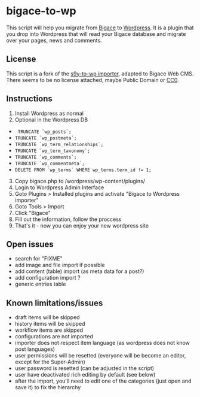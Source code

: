 bigace-to-wp
============

This script will help you migrate from [Bigace](http://www.bigace.de/) to [Wordpress](http://wordpress.org/).
It is a plugin that you drop into Wordpress that will read your Bigace database and migrate over your pages, news and comments.

## License
This script is a fork of the [s9y-to-wp importer](https://raw.github.com/ShakataGaNai/s9y-to-wp/), adapted to Bigace Web CMS.
There seems to be no license attached, maybe Public Domain or [CC0](http://creativecommons.org/publicdomain/zero/1.0/).

## Instructions
1. Install Wordpress as normal
2. Optional in the Wordpress DB
 * ``` TRUNCATE `wp_posts`;```
 * ``` TRUNCATE `wp_postmeta`; ```
 * ``` TRUNCATE `wp_term_relationships`;  ```
 * ``` TRUNCATE `wp_term_taxonomy`; ```
 * ``` TRUNCATE `wp_comments`; ```
 * ``` TRUNCATE `wp_commentmeta`; ```
 * ``` DELETE FROM `wp_terms` WHERE wp_terms.term_id != 1; ```
3. Copy bigace.php to /wordpress/wp-content/plugins/
4. Login to Wordpress Admin Interface
5. Goto Plugins > Installed plugins and activate "Bigace to Wordpress importer"
6. Goto Tools > Import
7. Click "Bigace"
8. Fill out the information, follow the proccess
9. That's it - now you can enjoy your new wordpress site

## Open issues
* search for "FIXME"
* add image and file import if possible
* add content (table) import (as meta data for a post?)
* add configuration import ?
* generic entries table

## Known limitations/issues
* draft items will be skipped
* history items will be skipped
* workflow items are skipped
* configurations are not imported
* importer does not respect item language (as wordpress does not know post languages)
* user permissions will be resetted (everyone will be become an editor, except for the Super-Admin)
* user password is resetted (can be adjusted in the script)
* user have deactivated rich editing by default (see below)
* after the import, you'll need to edit one of the categories (just open and save it) to fix the hierarchy

